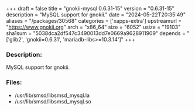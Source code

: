+++
draft = false
title = "gnokii-mysql 0.6.31-15"
version = "0.6.31-15"
description = "MySQL support for gnokii."
date = "2024-05-22T20:35:49"
aliases = "/packages/30568"
categories = ['xapps-extra']
upstreamurl = "https://www.gnokii.org"
arch = "x86_64"
size = "6052"
usize = "19103"
sha1sum = "5038dca2df547c3490013dd7e0669a9628911909"
depends = "['glib2', 'gnokii=0.6.31', 'mariadb-libs>=10.3.14']"
+++
### Description: 
MySQL support for gnokii.

### Files: 
* /usr/lib/smsd/libsmsd_mysql.la
* /usr/lib/smsd/libsmsd_mysql.so
